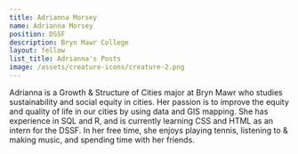 ```yaml
---
title: Adrianna Morsey
name: Adrianna Morsey
position: DSSF
description: Bryn Mawr College
layout: fellow
list_title: Adrianna's Posts
image: /assets/creature-icons/creature-2.png
---
```

Adrianna is a Growth & Structure of Cities major at Bryn Mawr who studies sustainability and social equity in cities. Her passion is to improve the equity and quality of life in our cities by using data and GIS mapping. She has experience in SQL and R, and is currently learning CSS and HTML as an intern for the DSSF. In her free time, she enjoys playing tennis, listening to & making music, and spending time with her friends. 
